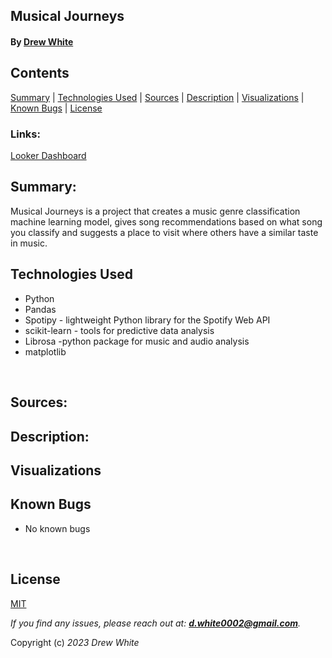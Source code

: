 ## Musical Journeys
#### By [Drew White](https://www.linkedin.com/in/drew-riley-white/)


## Contents
[Summary](#summary) |
[Technologies Used](#technologies-used) |
[Sources](#sources) |
[Description](#description) |
[Visualizations](#visualizations) |
[Known Bugs](#known-bugs) |
[License](#license)
### Links:
[Looker Dashboard](#)
## Summary:
Musical Journeys is a project that creates a music genre classification machine learning model, gives song recommendations based on what song you classify and suggests a place to visit where others have a similar taste in music.


## Technologies Used


* Python
* Pandas
* Spotipy - lightweight Python library for the Spotify Web API
* scikit-learn - tools for predictive data analysis
* Librosa -python package for music and audio analysis
* matplotlib



</br>

## Sources:


## Description:
## Visualizations

## Known Bugs

* No known bugs

</br>

## License

[MIT](./license.txt)

_If you find any issues, please reach out at: **d.white0002@gmail.com**._

Copyright (c) _2023_ _Drew White_
